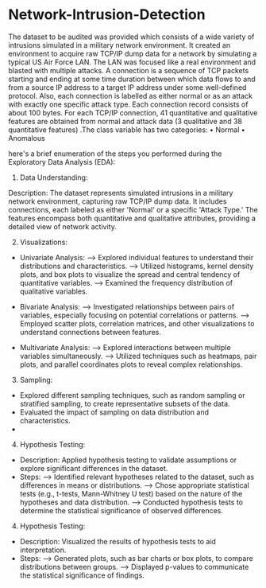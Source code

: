 # Network-Intrusion-Detection
The dataset to be audited was provided which consists of a wide variety of intrusions simulated in a military network environment. It created an environment to acquire raw TCP/IP dump data for a network by simulating a typical US Air Force LAN. The LAN was focused like a real environment and blasted with multiple attacks. A connection is a sequence of TCP packets starting and ending at some time duration between which data flows to and from a source IP address to a target IP address under some well-defined protocol. Also, each connection is labelled as either normal or as an attack with exactly one specific attack type. Each connection record consists of about 100 bytes.
For each TCP/IP connection, 41 quantitative and qualitative features are obtained from normal and attack data (3 qualitative and 38 quantitative features) .The class variable has two categories:
• Normal
• Anomalous

here's a brief enumeration of the steps you performed during the Exploratory Data Analysis (EDA):

1) Data Understanding:

Description: The dataset represents simulated intrusions in a military network environment, capturing raw TCP/IP dump data. It includes connections, each labeled as either 'Normal' or a specific 'Attack Type.' The features encompass both quantitative and qualitative attributes, providing a detailed view of network activity.

2) Visualizations:

- Univariate Analysis: 
--> Explored individual features to understand their distributions and characteristics.
--> Utilized histograms, kernel density plots, and box plots to visualize the spread and central tendency of quantitative variables.
--> Examined the frequency distribution of qualitative variables.

- Bivariate Analysis:
--> Investigated relationships between pairs of variables, especially focusing on potential correlations or patterns.
--> Employed scatter plots, correlation matrices, and other visualizations to understand connections between features.

- Multivariate Analysis:
--> Explored interactions between multiple variables simultaneously.
--> Utilized techniques such as heatmaps, pair plots, and parallel coordinates plots to reveal complex relationships.

3) Sampling:

- Explored different sampling techniques, such as random sampling or stratified sampling, to create representative subsets of the data.
- Evaluated the impact of sampling on data distribution and characteristics.
- 
4) Hypothesis Testing:

- Description: Applied hypothesis testing to validate assumptions or explore significant differences in the dataset.
- Steps:
--> Identified relevant hypotheses related to the dataset, such as differences in means or distributions.
--> Chose appropriate statistical tests (e.g., t-tests, Mann-Whitney U test) based on the nature of the hypotheses and data distribution.
--> Conducted hypothesis tests to determine the statistical significance of observed differences.

4) Hypothesis Testing:

- Description: Visualized the results of hypothesis tests to aid interpretation.
- Steps:
--> Generated plots, such as bar charts or box plots, to compare distributions between groups.
--> Displayed p-values to communicate the statistical significance of findings.
